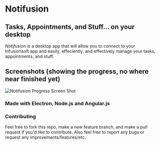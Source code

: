 # Notifusion

## Tasks, Appointments, and Stuff... on your desktop

*Notifusion* is a desktop app that will allow you to connect to your Infusionsoft app and easily, effeciently, and effectively manage your tasks, appointments, and stuff. 

## Screenshots (showing the progress, no where near finished yet)

![Notifusion Progress Screen Shot](https://dl.dropboxusercontent.com/s/g0s0sj6uvzjmksc/3E40B5BD-6E97-44E7-837C-2136412DC9EB-995-00003FE2C10B9C36.gif?dl=0)

### Made with Electron, Node.js and Angular.js

### Contributing

Feel free to fork this repo, make a new feature branch, and make a pull request if you'd like to contribute. Also feel free to report any bugs or request any improvements/features/etc.
